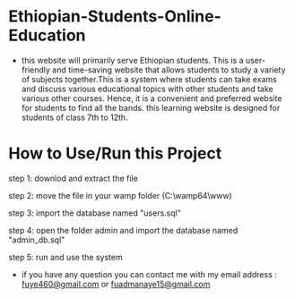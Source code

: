 # Ethiopian-Students-Online-Education
- this website will primarily serve Ethiopian students. This is a user-friendly and time-saving website that allows students to study a variety of subjects together.This  is a system where students can take exams and discuss various educational topics with other students and take various other courses. Hence, it is a convenient and preferred website for students to find all the bands. this learning website is designed for students of class 7th to 12th.

# How to Use/Run this Project
step 1: downlod and extract the file

step 2: move the file in your wamp folder (C:\wamp64\www)

step 3: import the database named "users.sql"

step 4: open the folder admin and import the database named "admin_db.sql"

step 5: run and use the system

- if you have any question you can contact me with my email address : fuye460@gmail.com or fuadmanaye15@gmail.com

